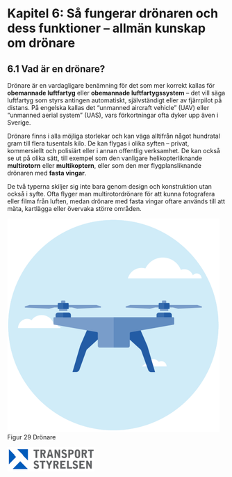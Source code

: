 # Kapitel 6: Så fungerar drönaren och dess funktioner – allmän kunskap om drönare

## 6.1 Vad är en drönare?

Drönare är en vardagligare benämning för det som mer korrekt kallas för **obemannade luftfartyg** eller **obemannade luftfartygssystem** – det vill säga luftfartyg som styrs antingen automatiskt, självständigt eller av fjärrpilot på distans. På engelska kallas det “unmanned aircraft vehicle” (UAV) eller “unmanned aerial system” (UAS), vars förkortningar ofta dyker upp även i Sverige.

Drönare finns i alla möjliga storlekar och kan väga alltifrån något hundratal gram till flera tusentals kilo. De kan flygas i olika syften – privat, kommersiellt och polisiärt eller i annan offentlig verksamhet. De kan också se ut på olika sätt, till exempel som den vanligare helikopterliknande **multirotorn** eller **multikoptern**, eller som den mer flygplansliknande drönaren med **fasta vingar**.

De två typerna skiljer sig inte bara genom design och konstruktion utan också i syfte. Ofta flyger man multirotordrönare för att kunna fotografera eller filma från luften, medan drönare med fasta vingar oftare används till att mäta, kartlägga eller övervaka större områden.

![Figur 29 Drönare](./A1A3_SE-sv/Figur_029.png)
Figur 29 Drönare

![Transport Styrelsen](./images/Logga.png)
